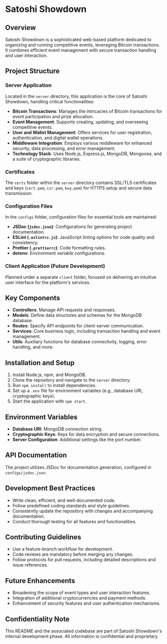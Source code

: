 # Satoshi Showdown

## Overview

Satoshi Showdown is a sophisticated web-based platform dedicated to organizing and running competitive events, leveraging Bitcoin transactions. It combines efficient event management with secure transaction handling and user interaction.

## Project Structure

### Server Application

Located in the `server` directory, this application is the core of Satoshi Showdown, handling critical functionalities:

- **Bitcoin Transactions**: Manages the intricacies of Bitcoin transactions for event participation and prize allocation.
- **Event Management**: Supports creating, updating, and overseeing competitive events.
- **User and Wallet Management**: Offers services for user registration, authentication, and digital wallet operations.
- **Middleware Integration**: Employs various middleware for enhanced security, data processing, and error management.
- **Technology Stack**: Uses Node.js, Express.js, MongoDB, Mongoose, and a suite of cryptographic libraries.

### Certificates

The `certs` folder within the `server` directory contains SSL/TLS certificates and keys (`cert.pem`, `csr.pem`, `key.pem`) for HTTPS setup and secure data transmission.

### Configuration Files

In the `configs` folder, configuration files for essential tools are maintained:

- **JSDoc (`jsdoc.json`)**: Configurations for generating project documentation.
- **ESLint (`.eslintrc.js`)**: JavaScript linting options for code quality and consistency.
- **Prettier (`.prettierrc`)**: Code formatting rules.
- **dotenv**: Environment variable configurations.

### Client Application (Future Development)

Planned under a separate `client` folder, focused on delivering an intuitive user interface for the platform's services.

## Key Components

- **Controllers**: Manage API requests and responses.
- **Models**: Define data structures and schemas for the MongoDB database.
- **Routes**: Specify API endpoints for client-server communication.
- **Services**: Core business logic, including transaction handling and event management.
- **Utils**: Auxiliary functions for database connectivity, logging, error handling, and more.

## Installation and Setup

1. Install Node.js, npm, and MongoDB.
2. Clone the repository and navigate to the `server` directory.
3. Run `npm install` to install dependencies.
4. Set up a `.env` file for environment variables (e.g., database URI, cryptographic keys).
5. Start the application with `npm start`.

## Environment Variables

- **Database URI**: MongoDB connection string.
- **Cryptographic Keys**: Keys for data encryption and secure connections.
- **Server Configuration**: Additional settings like the port number.

## API Documentation

The project utilizes JSDoc for documentation generation, configured in `configs/jsdoc.json`.

## Development Best Practices

- Write clean, efficient, and well-documented code.
- Follow predefined coding standards and style guidelines.
- Consistently update the repository with changes and accompanying documentation.
- Conduct thorough testing for all features and functionalities.

## Contributing Guidelines

- Use a feature-branch workflow for development.
- Code reviews are mandatory before merging any changes.
- Follow protocols for pull requests, including detailed descriptions and issue references.

## Future Enhancements

- Broadening the scope of event types and user interaction features.
- Integration of additional cryptocurrencies and payment methods.
- Enhancement of security features and user authentication mechanisms.

## Confidentiality Note

This README and the associated codebase are part of Satoshi Showdown's internal development phase. All information is confidential and proprietary.
